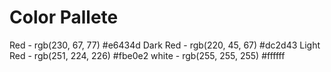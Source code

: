 # Color Pallete
Red - rgb(230, 67, 77) #e6434d
Dark Red - rgb(220, 45, 67) #dc2d43
Light Red - rgb(251, 224, 226) #fbe0e2
white - rgb(255, 255, 255) #ffffff
